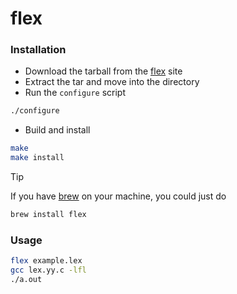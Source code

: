 # flex

### Installation
- Download the tarball from the [flex](https://github.com/westes/flex/releases/tag/v2.6.4) site
- Extract the tar and move into the directory
- Run the `configure` script
```sh
./configure
```
- Build and install
```sh
make
make install
```

> [!TIP]
> If you have [brew](https://brew.sh/) on your machine, you could just do
> ```sh
> brew install flex
> ```

### Usage
```sh
flex example.lex
gcc lex.yy.c -lfl
./a.out
```
